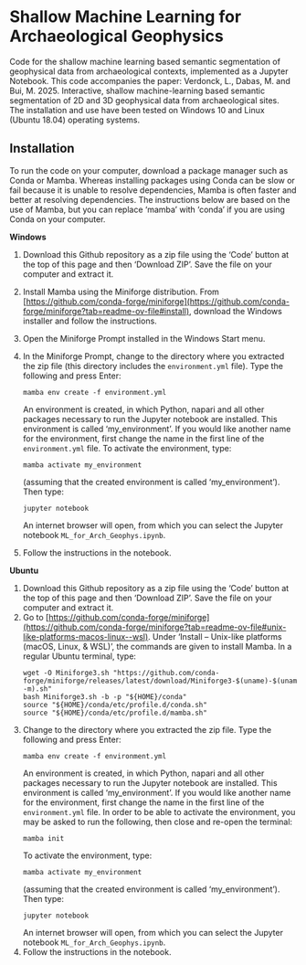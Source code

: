 # Shallow Machine Learning for Archaeological Geophysics
Code for the shallow machine learning based semantic segmentation of geophysical data from archaeological contexts, implemented as a Jupyter Notebook. This code accompanies the paper: Verdonck, L., Dabas, M. and Bui, M. 2025. Interactive, shallow machine-learning based semantic segmentation of 2D and 3D geophysical data from archaeological sites.<br/> The installation and use have been tested on Windows 10 and Linux (Ubuntu 18.04) operating systems.
## Installation
To run the code on your computer, download a package manager such as Conda or Mamba. Whereas installing packages using Conda can be slow or fail because it is unable to resolve dependencies, Mamba is often faster and better at resolving dependencies. The instructions below are based on the use of Mamba, but you can replace ‘mamba’ with ‘conda’ if you are using Conda on your computer.  

**Windows**
1. Download this Github repository as a zip file using the ‘Code’ button at the top of this page and then ‘Download ZIP’. Save the file on your computer and extract it.
2. Install Mamba using the Miniforge distribution. From [https://github.com/conda-forge/miniforge](https://github.com/conda-forge/miniforge?tab=readme-ov-file#install), download the Windows installer and follow the instructions.
3. Open the Miniforge Prompt installed in the Windows Start menu.
4. In the Miniforge Prompt, change to the directory where you extracted the zip file (this directory includes the `environment.yml` file). Type the following and press Enter:

   ```
   mamba env create -f environment.yml
   ```
   An environment is created, in which Python, napari and all other packages necessary to run the Jupyter notebook are installed. This environment is called ‘my_environment’. If you would like another name for the environment, first change the name in the first line of the `environment.yml` file. To activate the environment, type:
   ```
   mamba activate my_environment
   ```
   (assuming that the created environment is called ‘my_environment’). Then type:
   ```
   jupyter notebook
   ```   
   An internet browser will open, from which you can select the Jupyter notebook `ML_for_Arch_Geophys.ipynb`. 
5. Follow the instructions in the notebook.

**Ubuntu**   
1. Download this Github repository as a zip file using the ‘Code’ button at the top of this page and then ‘Download ZIP’. Save the file on your computer and extract it.
2. Go to [https://github.com/conda-forge/miniforge](https://github.com/conda-forge/miniforge?tab=readme-ov-file#unix-like-platforms-macos-linux--wsl). Under ‘Install – Unix-like platforms (macOS, Linux, & WSL)’, the commands are given to install Mamba. In a regular Ubuntu terminal, type:
    ```
    wget -O Miniforge3.sh "https://github.com/conda-forge/miniforge/releases/latest/download/Miniforge3-$(uname)-$(uname -m).sh"
    bash Miniforge3.sh -b -p "${HOME}/conda"
    source "${HOME}/conda/etc/profile.d/conda.sh"
    source "${HOME}/conda/etc/profile.d/mamba.sh"
    ```
3. Change to the directory where you extracted the zip file. Type the following and press Enter:
   ```
   mamba env create -f environment.yml
   ```
   An environment is created, in which Python, napari and all other packages necessary to run the Jupyter notebook are installed. This environment is called ‘my_environment’. If you would like another name for the environment, first change the name in the first line of the `environment.yml` file. In order to be able to activate the environment, you may be asked to run the following, then close and re-open the terminal:
   ```
   mamba init
   ```
   To activate the environment, type:
   ```
   mamba activate my_environment
   ```
   (assuming that the created environment is called ‘my_environment’). Then type:
   ```
   jupyter notebook
   ```
   An internet browser will open, from which you can select the Jupyter notebook `ML_for_Arch_Geophys.ipynb`. 
4. Follow the instructions in the notebook.
   
    

